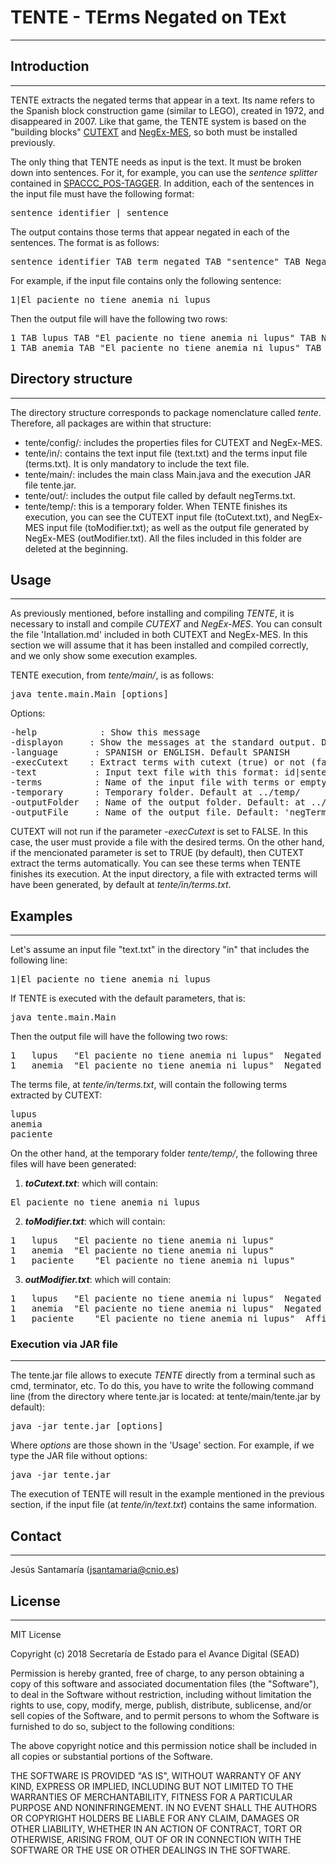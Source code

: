 # TENTE - TErms Negated on TExt
---------------------------------

## Introduction
---------------

TENTE extracts the negated terms that appear in a text. 
Its name refers to the Spanish block construction game (similar to LEGO), created in 1972, and disappeared in 2007. 
Like that game, the TENTE system is based on the "building blocks" [CUTEXT](https://github.com/PlanTL/CUTEXT) and [NegEx-MES](https://github.com/PlanTL/NegEx-MES), so both must be installed previously. 

The only thing that TENTE needs as input is the text. It must be broken down into sentences. For it, 
for example, you can use the *sentence splitter* contained in [SPACCC_POS-TAGGER](https://github.com/PlanTL/SPACCC_POS-TAGGER). 
In addition, each of the sentences in the input file must have the following format:
<pre>
sentence_identifier | sentence
</pre>
The output contains those terms that appear negated in each of the sentences. The format is as follows:
<pre>
sentence_identifier TAB term_negated TAB "sentence" TAB Negated TAB negation_type
</pre>
For example, if the input file contains only the following sentence:
<pre>
1|El paciente no tiene anemia ni lupus
</pre>
Then the output file will have the following two rows: 
<pre>
1 TAB lupus TAB "El paciente no tiene anemia ni lupus" TAB Negated TAB negPhrases
1 TAB anemia TAB "El paciente no tiene anemia ni lupus" TAB Negated TAB negPhrases
</pre>


## Directory structure
----------------------

The directory structure corresponds to package nomenclature called *tente*. 
Therefore, all packages are within that structure:

* tente/config/: includes the properties files for CUTEXT and NegEx-MES.
* tente/in/: contains the text input file (text.txt) and the terms input file (terms.txt). It is only mandatory to include the text file.
* tente/main/: includes the main class Main.java and the execution JAR file tente.jar.
* tente/out/: includes the output file called by default negTerms.txt.
* tente/temp/: this is a temporary folder. When TENTE finishes its execution, you can see the CUTEXT input file (toCutext.txt), and NegEx-MES input file (toModifier.txt); as well as the output file generated by NegEx-MES (outModifier.txt). All the files included in this folder are deleted at the beginning. 


## Usage
--------

As previously mentioned, before installing and compiling *TENTE*, it is necessary to install and compile *CUTEXT* and *NegEx-MES*.
You can consult the file 'Intallation.md' included in both CUTEXT and NegEx-MES. 
In this section we will assume that it has been installed and compiled correctly, and we only show some execution examples.

TENTE execution, from *tente/main/*, is as follows: 
<pre>
java tente.main.Main [options]
</pre>
Options:
<pre>
-help         <empty>   : Show this message
-displayon    <boolean> : Show the messages at the standard output. Default TRUE (show)
-language     <string>  : SPANISH or ENGLISH. Default SPANISH
-execCutext   <boolean> : Extract terms with cutext (true) or not (false). Default TRUE
-text         <string>  : Input text file with this format: id|sentence. Default at ../in/text.txt
-terms        <string>  : Name of the input file with terms or empty (depends on parameter execCutext is false or true). Default: at ../in/terms.txt
-temporary    <string>  : Temporary folder. Default at ../temp/
-outputFolder <string>  : Name of the output folder. Default: at ../out/
-outputFile   <string>  : Name of the output file. Default: 'negTerms.txt'
</pre>

CUTEXT will not run if the parameter *-execCutext* is set to FALSE. In this case, the user must provide a file with the desired terms. 
On the other hand, if the mencionated parameter is set to TRUE (by default), then CUTEXT extract the terms automatically. 
You can see these terms when TENTE finishes its execution. 
At the input directory, a file with extracted terms will have been generated, by default at *tente/in/terms.txt*.


## Examples
-----------

Let's assume an input file "text.txt" in the directory "in" that includes the following line: 
<pre>
1|El paciente no tiene anemia ni lupus
</pre>

If TENTE is executed with the default parameters, that is: 
<pre>
java tente.main.Main
</pre>
Then the output file will have the following two rows: 
<pre>
1	lupus	"El paciente no tiene anemia ni lupus"	Negated	negPhrases
1	anemia	"El paciente no tiene anemia ni lupus"	Negated	negPhrases
</pre>
The terms file, at *tente/in/terms.txt*, will contain the following terms extracted by CUTEXT: 
<pre>
lupus
anemia
paciente
</pre>
On the other hand, at the temporary folder *tente/temp/*, the following three files will have been generated:
1. ***toCutext.txt***: which will contain: 
<pre>
El paciente no tiene anemia ni lupus
</pre>
2. ***toModifier.txt***: which will contain: 
<pre>
1	lupus	"El paciente no tiene anemia ni lupus"
1	anemia	"El paciente no tiene anemia ni lupus"
1	paciente	"El paciente no tiene anemia ni lupus"
</pre>
3. ***outModifier.txt***: which will contain: 
<pre>
1	lupus	"El paciente no tiene anemia ni lupus"	Negated	negPhrases
1	anemia	"El paciente no tiene anemia ni lupus"	Negated	negPhrases
1	paciente	"El paciente no tiene anemia ni lupus"	Affirmed	NONE
</pre>



### Execution via JAR file
--------------------------

The tente.jar file allows to execute *TENTE* directly from a terminal such as cmd, terminator, etc.
To do this, you have to write the following command line (from the directory where tente.jar is located: at tente/main/tente.jar by default):

<pre>
java -jar tente.jar [options]
</pre>

Where *options* are those shown in the 'Usage' section.
For example, if we type the JAR file without options:

<pre>
java -jar tente.jar
</pre>

The execution of TENTE will result in the example mentioned in the previous section, if the input file (at *tente/in/text.txt*) contains the same information.


## Contact
---------
Jesús Santamaría (jsantamaria@cnio.es)


## License
----------

MIT License

Copyright (c) 2018 Secretaría de Estado para el Avance Digital (SEAD)

Permission is hereby granted, free of charge, to any person obtaining a copy
of this software and associated documentation files (the "Software"), to deal
in the Software without restriction, including without limitation the rights
to use, copy, modify, merge, publish, distribute, sublicense, and/or sell
copies of the Software, and to permit persons to whom the Software is
furnished to do so, subject to the following conditions:

The above copyright notice and this permission notice shall be included in all
copies or substantial portions of the Software.

THE SOFTWARE IS PROVIDED "AS IS", WITHOUT WARRANTY OF ANY KIND, EXPRESS OR
IMPLIED, INCLUDING BUT NOT LIMITED TO THE WARRANTIES OF MERCHANTABILITY,
FITNESS FOR A PARTICULAR PURPOSE AND NONINFRINGEMENT. IN NO EVENT SHALL THE
AUTHORS OR COPYRIGHT HOLDERS BE LIABLE FOR ANY CLAIM, DAMAGES OR OTHER
LIABILITY, WHETHER IN AN ACTION OF CONTRACT, TORT OR OTHERWISE, ARISING FROM,
OUT OF OR IN CONNECTION WITH THE SOFTWARE OR THE USE OR OTHER DEALINGS IN THE
SOFTWARE.

